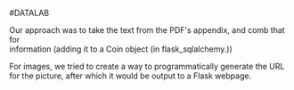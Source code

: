 #DATALAB

Our approach was to take the text from the PDF's appendix, and comb that for  
information (adding it to a Coin object (in flask_sqlalchemy.))  

For images, we tried to create a way to programmatically generate the URL  
for the picture, after which it would be output to a Flask webpage.
